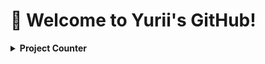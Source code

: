 # 👋 Welcome to Yurii's GitHub!

<details>
  <summary><b>Project Counter</b></summary>
<div>
  <img height="150px" src="https://github-readme-stats.vercel.app/api/top-langs/?username=Yurii-huang&show_icons=true&theme=tokyonight&layout=compact" />
  <img height="150px" src="https://github-readme-stats.vercel.app/api?username=Yurii-huang&show_icons=true&theme=tokyonight" />
</div>
